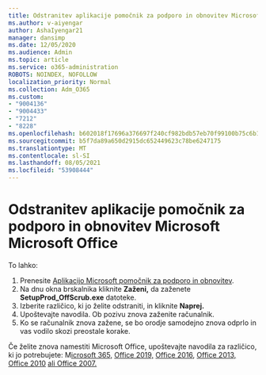 ```yaml
---
title: Odstranitev aplikacije pomočnik za podporo in obnovitev Microsoft Microsoft Office
ms.author: v-aiyengar
author: AshaIyengar21
manager: dansimp
ms.date: 12/05/2020
ms.audience: Admin
ms.topic: article
ms.service: o365-administration
ROBOTS: NOINDEX, NOFOLLOW
localization_priority: Normal
ms.collection: Adm_O365
ms.custom:
- "9004136"
- "9004433"
- "7212"
- "8228"
ms.openlocfilehash: b602018f17696a376697f240cf982bdb57eb70f99100b75c6b15867ee135bb5d
ms.sourcegitcommit: b5f7da89a650d2915dc652449623c78be6247175
ms.translationtype: MT
ms.contentlocale: sl-SI
ms.lasthandoff: 08/05/2021
ms.locfileid: "53908444"
---
```

# <a name="use-microsoft-support-and-recovery-assistant-to-uninstall-microsoft-office"></a>Odstranitev aplikacije pomočnik za podporo in obnovitev Microsoft Microsoft Office

To lahko:

1. Prenesite [Aplikacijo Microsoft pomočnik za podporo in obnovitev](https://go.microsoft.com/fwlink/?linkid=2139122).
1. Na dnu okna brskalnika kliknite **Zaženi,** da zaženete **SetupProd_OffScrub.exe** datoteke.
1. Izberite različico, ki jo želite odstraniti, in kliknite **Naprej.**
1. Upoštevajte navodila. Ob pozivu znova zaženite računalnik.
1. Ko se računalnik znova zažene, se bo orodje samodejno znova odprlo in vas vodilo skozi preostale korake.

Če želite znova namestiti Microsoft Office, upoštevajte navodila za različico, ki jo potrebujete: M[icrosoft 365,](https://go.microsoft.com/fwlink/?linkid=2138843) [Office 2019,](https://go.microsoft.com/fwlink/?linkid=2138843) [Office 2016](https://go.microsoft.com/fwlink/?linkid=2138919), [Office 2013,](https://go.microsoft.com/fwlink/?linkid=2138919) [Office 2010](https://go.microsoft.com/fwlink/?linkid=2139237) [ali Office 2007.](https://go.microsoft.com/fwlink/?linkid=2138644)